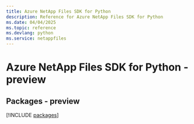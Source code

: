 ```yaml
---
title: Azure NetApp Files SDK for Python
description: Reference for Azure NetApp Files SDK for Python
ms.date: 04/04/2025
ms.topic: reference
ms.devlang: python
ms.service: netappfiles
---
```

# Azure NetApp Files SDK for Python - preview
## Packages - preview
[!INCLUDE [packages](netapp-files-index.md)]